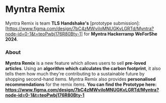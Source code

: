 # Myntra Remix
Myntra Remix is team **TLS Handshake's** [prototype submission]:[https://www.figma.com/design/7bC4zMWviIoMNUGKvLGRTd/Myntra?node-id=0-1&t=teoPwbj176R80Bty-1] for **Myntra Hackerramp WeForShe 2024**.
### About
**Myntra Remix** is a new feature which allows users to sell **pre-loved articles**. Using an **algorithm which calculates the carbon footprint**, it also tells them how much they're contributing to a sustainable future by shopping second-hand items. Myntra Remix also provides **personalised recommendations** for the remix items.
<b> You can find the Prototype here: <https://www.figma.com/design/7bC4zMWviIoMNUGKvLGRTd/Myntra?node-id=0-1&t=teoPwbj176R80Bty-1> </b>
